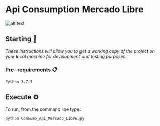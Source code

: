 # Api Consumption Mercado Libre
![alt text](https://github.com/[AnthonySanoja23]/[Prueba_Mercado_Libre]/[master]/descarga.png?raw=true)


## Starting 🚀

_These instructions will allow you to get a working copy of the project on your local machine for development and testing purposes._


### Pre- requirements 📋
```
Python 3.7.3
```


## Execute  ⚙️

To run, from the command line type:

```bash
python Consumo_Api_Mercado_Libre.py
```
